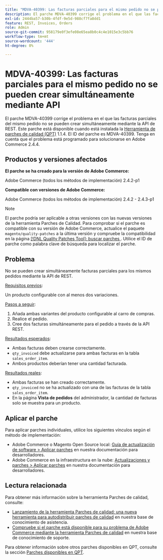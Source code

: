 ```yaml
---
title: "MDVA-40399: Las facturas parciales para el mismo pedido no se pueden crear simultáneamente mediante API"
description: El parche MDVA-40399 corrige el problema en el que las facturas parciales del mismo pedido no se pueden crear simultáneamente mediante la API de REST. Este parche está disponible cuando está instalada la [Quality Patches Tool (QPT)](https://devdocs.magento.com/guides/v2.4/comp-mgr/patching.html#mqp) 1.1.4. El ID del parche es MDVA-40399. Tenga en cuenta que el problema está programado para solucionarse en Adobe Commerce 2.4.4.
exl-id: 2444ba57-b30b-4fdf-9e5d-988cf7fa8dd1
feature: REST, Invoices, Orders
role: Admin
source-git-commit: 958179e0f3efe08e65ea8b0c4c4e1015e3c5bb76
workflow-type: tm+mt
source-wordcount: '444'
ht-degree: 0%

---
```


# MDVA-40399: Las facturas parciales para el mismo pedido no se pueden crear simultáneamente mediante API

El parche MDVA-40399 corrige el problema en el que las facturas parciales del mismo pedido no se pueden crear simultáneamente mediante la API de REST. Este parche está disponible cuando está instalada la [Herramienta de parches de calidad (QPT)](https://devdocs.magento.com/guides/v2.4/comp-mgr/patching.html#mqp) 1.1.4. El ID del parche es MDVA-40399. Tenga en cuenta que el problema está programado para solucionarse en Adobe Commerce 2.4.4.

## Productos y versiones afectados

**El parche se ha creado para la versión de Adobe Commerce:**

Adobe Commerce (todos los métodos de implementación) 2.4.2-p1

**Compatible con versiones de Adobe Commerce:**

Adobe Commerce (todos los métodos de implementación) 2.4.2 - 2.4.3-p1

>[!NOTE]
>
>El parche podría ser aplicable a otras versiones con las nuevas versiones de la herramienta Parches de Calidad. Para comprobar si el parche es compatible con su versión de Adobe Commerce, actualice el paquete `magento/quality-patches` a la última versión y compruebe la compatibilidad en la página [[!DNL Quality Patches Tool]: buscar parches ](https://devdocs.magento.com/quality-patches/tool.html#patch-grid). Utilice el ID de parche como palabra clave de búsqueda para localizar el parche.

## Problema

No se pueden crear simultáneamente facturas parciales para los mismos pedidos mediante la API de REST.

<u>Requisitos previos</u>:

Un producto configurable con al menos dos variaciones.

<u>Pasos a seguir</u>:

1. Añada ambas variantes del producto configurable al carro de compras.
1. Realice el pedido.
1. Cree dos facturas simultáneamente para el pedido a través de la API REST.

<u>Resultados esperados</u>:

* Ambas facturas deben crearse correctamente.
* `qty_invoiced` debe actualizarse para ambas facturas en la tabla `sales_order_item`.
* Ambos productos deberían tener una cantidad facturada.

<u>Resultados reales</u>:

* Ambas facturas se han creado correctamente.
* `qty_invoiced` no se ha actualizado con una de las facturas de la tabla `sales_order_item`.
* En la página **Vista de pedidos** del administrador, la cantidad de facturas solo se muestra para un producto.

## Aplicar el parche

Para aplicar parches individuales, utilice los siguientes vínculos según el método de implementación:

* Adobe Commerce o Magento Open Source local: [Guía de actualización de software > Aplicar parches](https://devdocs.magento.com/guides/v2.4/comp-mgr/patching/mqp.html) en nuestra documentación para desarrolladores.
* Adobe Commerce en la infraestructura en la nube: [Actualizaciones y parches > Aplicar parches](https://devdocs.magento.com/cloud/project/project-patch.html) en nuestra documentación para desarrolladores.

## Lectura relacionada

Para obtener más información sobre la herramienta Parches de calidad, consulte:

* [Lanzamiento de la herramienta Parches de calidad: una nueva herramienta para autodistribuir parches de calidad](/help/announcements/adobe-commerce-announcements/magento-quality-patches-released-new-tool-to-self-serve-quality-patches.md) en nuestra base de conocimiento de asistencia.
* [Compruebe si el parche está disponible para su problema de Adobe Commerce mediante la herramienta Parches de calidad](/help/support-tools/patches-available-in-qpt-tool/check-patch-for-magento-issue-with-magento-quality-patches.md) en nuestra base de conocimiento de soporte.

Para obtener información sobre otros parches disponibles en QPT, consulte la sección [Parches disponibles en QPT](https://support.magento.com/hc/en-us/sections/360010506631-Patches-available-in-QPT-tool-).
